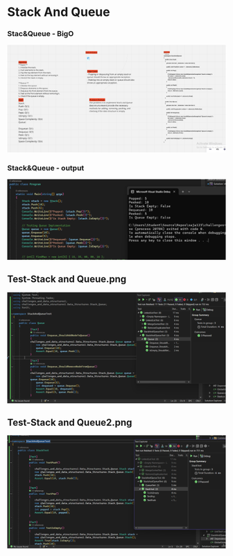 # Stack And Queue

### Stac&Queue - BigO
![BigO.png](BigOpng)


### Stack&Queue - output
![Stack&Queue Output](StackAndQueueOutput.png)

## Test-Stack and Queue.png
![TestStack and Queue.png](TestQueue&Stack.png)

## Test-Stack and Queue2.png
![TestStack and Queue.png](TestStack&Queue2.png)

